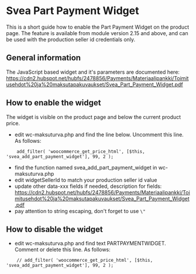 # Svea Part Payment Widget

This is a short guide how to enable the Part Payment Widget on the product page. The feature is available from module version 2.15 and above, 
and can be used with the production seller id credentials only.

## General information

The JavaScript based widget and it's parameters are documented here: https://cdn2.hubspot.net/hubfs/2478856/Payments/Materiaalipankki/Toimitusehdot%20ja%20maksutapakuvaukset/Svea_Part_Payment_Widget.pdf

## How to enable the widget

The widget is visible on the product page and below the current product price.  

* edit wc-maksuturva.php and find the line below. Uncomment this line. As follows:
````
    add_filter( 'woocommerce_get_price_html', [$this, 'svea_add_part_payment_widget'], 99, 2 );
````
* find the function named svea_add_part_payment_widget in wc-maksuturva.php
* edit widgetSellerId to match your production seller id value
* update other data-xxx fields if needed, description for fields: https://cdn2.hubspot.net/hubfs/2478856/Payments/Materiaalipankki/Toimitusehdot%20ja%20maksutapakuvaukset/Svea_Part_Payment_Widget.pdf
* pay attention to string escaping, don't forget to use `\"`

## How to disable the widget

* edit wc-maksuturva.php and find text PARTPAYMENTWIDGET. Comment or delete this line. As follows:
````
    // add_filter( 'woocommerce_get_price_html', [$this, 'svea_add_part_payment_widget'], 99, 2 );
````
